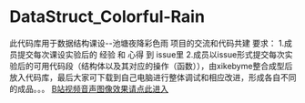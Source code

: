 # DataStruct_Colorful-Rain
此代码库用于数据结构课设--池塘夜降彩色雨 项目的交流和代码共建
要求：
  1.成员提交每次课设实验后的  经验 和 心得   到  issue里
  2.成员以issue形式提交每次实验后的可用代码段（结构体以及其对应的操作（函数）），由xikebyme整合成型后放入代码库，最后大家可下载到自己电脑进行整体调试和相应改进，形成各自不同的成品。。。
[B站视频音声图像效果请点此进入](https://www.bilibili.com/video/av81803792)


